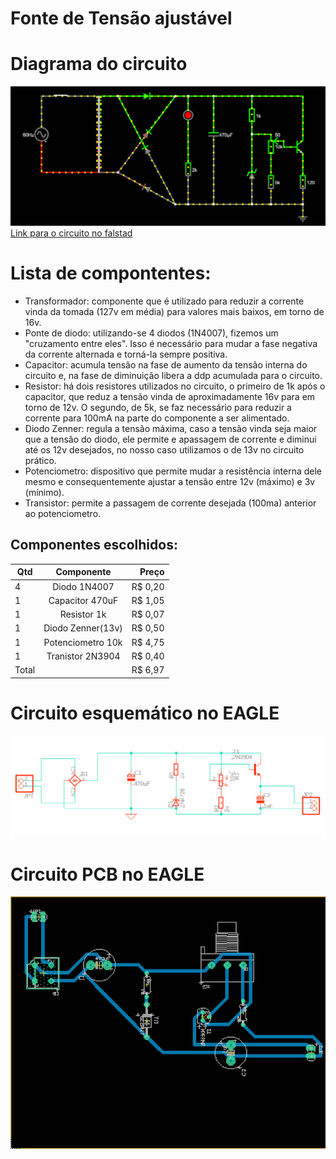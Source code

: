 # Fonte de Tensão ajustável 
# Diagrama do circuito
![alt text](https://github.com/joaoserpellone/Fonte-tens-o-ajust-vel/blob/main/circuitoFonteFalstad.png)
[Link para o circuito no falstad](https://tinyurl.com/25pmmmge)

# Lista de compontentes:
  * Transformador: componente que é utilizado para reduzir a corrente vinda da tomada (127v em média) para valores mais baixos, em torno de 16v.
  * Ponte de diodo: utilizando-se 4 diodos (1N4007), fizemos um "cruzamento entre eles". Isso é necessário para mudar a fase negativa da corrente alternada e torná-la sempre positiva.
  * Capacitor: acumula tensão na fase de aumento da tensão interna do circuito e, na fase de diminuição libera a ddp acumulada para o circuito.
  * Resistor: há dois resistores utilizados no circuito, o primeiro de 1k após o capacitor, que reduz a tensão vinda de aproximadamente 16v para em torno de 12v. O segundo, de 5k, se faz necessário para reduzir a corrente para 100mA na parte do componente a ser alimentado.
  * Diodo Zenner: regula a tensão máxima, caso a tensão vinda seja maior que a tensão do diodo, ele permite e apassagem de corrente e diminui até os 12v desejados, no nosso caso utilizamos o de 13v no circuito prático.
  * Potenciometro: dispositivo que permite mudar a resistência interna dele mesmo e consequentemente ajustar a tensão entre 12v (máximo) e 3v (mínimo).
  * Transistor: permite a passagem de corrente desejada (100ma) anterior ao potenciometro.

## Componentes escolhidos:


| Qtd | Componente       | Preço  |
| --- |:----------------:| ------:|
| 4   | Diodo 1N4007     | R$ 0,20|
| 1   | Capacitor 470uF  | R$ 1,05|
| 1   | Resistor 1k      | R$ 0,07|
| 1   | Diodo Zenner(13v)| R$ 0,50|
| 1   | Potenciometro 10k| R$ 4,75|
| 1   | Tranistor 2N3904 | R$ 0,40|
| Total|                 | R$ 6,97|

# Circuito esquemático no EAGLE
![alt text](https://github.com/joaoserpellone/Fonte-tens-o-ajust-vel/blob/main/eagleEsquematico.png)

# Circuito PCB no EAGLE 
![alt text](https://github.com/joaoserpellone/Fonte-tens-o-ajust-vel/blob/main/eaglePCB.png)
